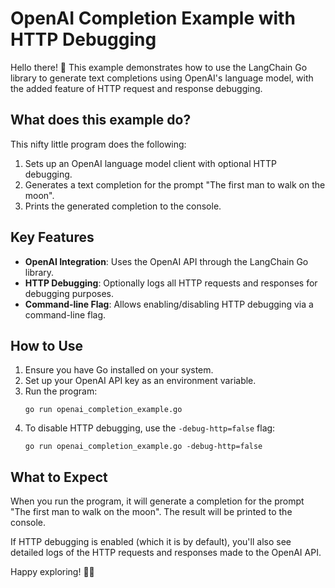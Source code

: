# OpenAI Completion Example with HTTP Debugging

Hello there! 👋 This example demonstrates how to use the LangChain Go library to generate text completions using OpenAI's language model, with the added feature of HTTP request and response debugging.

## What does this example do?

This nifty little program does the following:

1. Sets up an OpenAI language model client with optional HTTP debugging.
2. Generates a text completion for the prompt "The first man to walk on the moon".
3. Prints the generated completion to the console.

## Key Features

- **OpenAI Integration**: Uses the OpenAI API through the LangChain Go library.
- **HTTP Debugging**: Optionally logs all HTTP requests and responses for debugging purposes.
- **Command-line Flag**: Allows enabling/disabling HTTP debugging via a command-line flag.

## How to Use

1. Ensure you have Go installed on your system.
2. Set up your OpenAI API key as an environment variable.
3. Run the program:
   ```
   go run openai_completion_example.go
   ```
4. To disable HTTP debugging, use the `-debug-http=false` flag:
   ```
   go run openai_completion_example.go -debug-http=false
   ```

## What to Expect

When you run the program, it will generate a completion for the prompt "The first man to walk on the moon". The result will be printed to the console.

If HTTP debugging is enabled (which it is by default), you'll also see detailed logs of the HTTP requests and responses made to the OpenAI API.

Happy exploring! 🚀🌙

